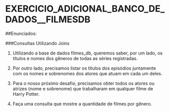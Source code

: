 # EXERCICIO_ADICIONAL_BANCO_DE_DADOS__FILMESDB

##Enunciados:

###Consultas Utilizando Joins

1. Utilizando a base de dados filmes_db, queremos saber, por um lado, os títulos e nomes dos gêneros de todas as séries registradas.


2. Por outro lado, precisamos listar os títulos dos episódios juntamente com os nomes e sobrenomes dos atores que atuam em cada um deles.


3. Para o nosso próximo desafio, precisamos obter todos os atores ou atrizes (nome e sobrenome) que trabalharam em qualquer filme de Harry Potter.


4. Faça uma consulta  que mostre a quantidade  de filmes por gênero.
